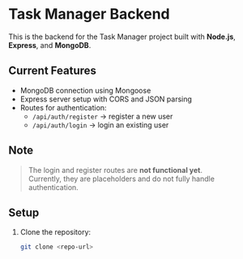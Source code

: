 # Task Manager Backend

This is the backend for the Task Manager project built with **Node.js**, **Express**, and **MongoDB**.

## Current Features

- MongoDB connection using Mongoose
- Express server setup with CORS and JSON parsing
- Routes for authentication:
  - `/api/auth/register` → register a new user
  - `/api/auth/login` → login an existing user

##  Note

> The login and register routes are **not functional yet**.  
> Currently, they are placeholders and do not fully handle authentication.

## Setup

1. Clone the repository:
   ```bash
   git clone <repo-url>
